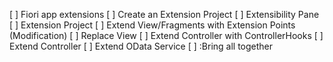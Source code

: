 [ ] Fiori app extensions
[ ] Create an Extension Project
[ ] Extensibility Pane
[ ] Extension Project
[ ] Extend View/Fragments with Extension Points (Modification)
[ ] Replace View
[ ] Extend Controller with ControllerHooks
[ ] Extend Controller
[ ] Extend OData Service
[ ] :Bring all together

